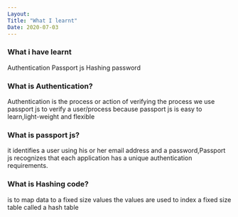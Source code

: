 ```yaml
---
Layout:
Title: "What I learnt"
Date: 2020-07-03
---
```


### What i have learnt
Authentication
Passport js
Hashing password

### What is Authentication?
Authentication is the process or action of verifying the process
we use passport js to verify a user/process because passport js is easy to learn,light-weight and flexible

### What is passport js?
it identifies a user using his or her email address and a password,Passport js recognizes that each application has a unique authentication requirements.

### What is Hashing code?
is to map data to a fixed size values the values are used to index a fixed size table called a hash table
